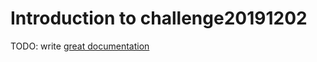 # Introduction to challenge20191202

TODO: write [great documentation](http://jacobian.org/writing/what-to-write/)
